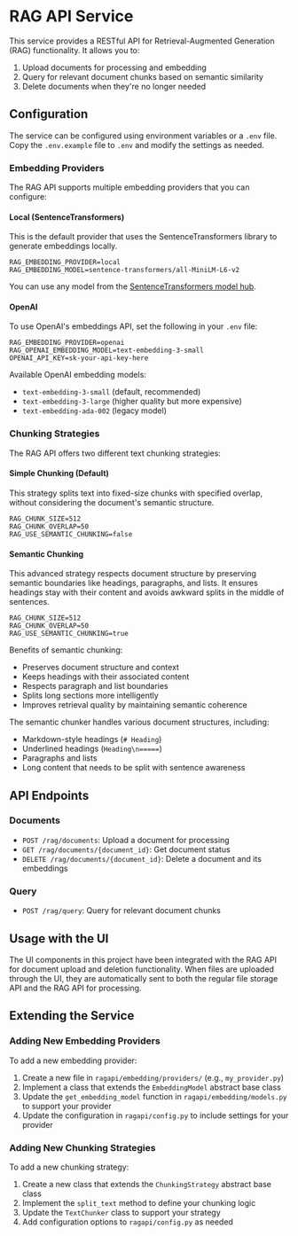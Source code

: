 # RAG API Service

This service provides a RESTful API for Retrieval-Augmented Generation (RAG) functionality. It allows you to:

1. Upload documents for processing and embedding
2. Query for relevant document chunks based on semantic similarity
3. Delete documents when they're no longer needed

## Configuration

The service can be configured using environment variables or a `.env` file. Copy the `.env.example` file to `.env` and modify the settings as needed.

### Embedding Providers

The RAG API supports multiple embedding providers that you can configure:

#### Local (SentenceTransformers)

This is the default provider that uses the SentenceTransformers library to generate embeddings locally.

```
RAG_EMBEDDING_PROVIDER=local
RAG_EMBEDDING_MODEL=sentence-transformers/all-MiniLM-L6-v2
```

You can use any model from the [SentenceTransformers model hub](https://huggingface.co/sentence-transformers).

#### OpenAI

To use OpenAI's embeddings API, set the following in your `.env` file:

```
RAG_EMBEDDING_PROVIDER=openai
RAG_OPENAI_EMBEDDING_MODEL=text-embedding-3-small
OPENAI_API_KEY=sk-your-api-key-here
```

Available OpenAI embedding models:
- `text-embedding-3-small` (default, recommended)
- `text-embedding-3-large` (higher quality but more expensive)
- `text-embedding-ada-002` (legacy model)

### Chunking Strategies

The RAG API offers two different text chunking strategies:

#### Simple Chunking (Default)

This strategy splits text into fixed-size chunks with specified overlap, without considering the document's semantic structure.

```
RAG_CHUNK_SIZE=512
RAG_CHUNK_OVERLAP=50
RAG_USE_SEMANTIC_CHUNKING=false
```

#### Semantic Chunking

This advanced strategy respects document structure by preserving semantic boundaries like headings, paragraphs, and lists. It ensures headings stay with their content and avoids awkward splits in the middle of sentences.

```
RAG_CHUNK_SIZE=512
RAG_CHUNK_OVERLAP=50
RAG_USE_SEMANTIC_CHUNKING=true
```

Benefits of semantic chunking:
- Preserves document structure and context
- Keeps headings with their associated content
- Respects paragraph and list boundaries
- Splits long sections more intelligently
- Improves retrieval quality by maintaining semantic coherence

The semantic chunker handles various document structures, including:
- Markdown-style headings (`# Heading`)
- Underlined headings (`Heading\n=====`)
- Paragraphs and lists
- Long content that needs to be split with sentence awareness

## API Endpoints

### Documents

- `POST /rag/documents`: Upload a document for processing
- `GET /rag/documents/{document_id}`: Get document status
- `DELETE /rag/documents/{document_id}`: Delete a document and its embeddings

### Query

- `POST /rag/query`: Query for relevant document chunks

## Usage with the UI

The UI components in this project have been integrated with the RAG API for document upload and deletion functionality. When files are uploaded through the UI, they are automatically sent to both the regular file storage API and the RAG API for processing.

## Extending the Service

### Adding New Embedding Providers

To add a new embedding provider:

1. Create a new file in `ragapi/embedding/providers/` (e.g., `my_provider.py`)
2. Implement a class that extends the `EmbeddingModel` abstract base class
3. Update the `get_embedding_model` function in `ragapi/embedding/models.py` to support your provider
4. Update the configuration in `ragapi/config.py` to include settings for your provider

### Adding New Chunking Strategies

To add a new chunking strategy:

1. Create a new class that extends the `ChunkingStrategy` abstract base class
2. Implement the `split_text` method to define your chunking logic
3. Update the `TextChunker` class to support your strategy
4. Add configuration options to `ragapi/config.py` as needed 